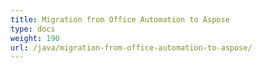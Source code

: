 ```yaml
---
title: Migration from Office Automation to Aspose
type: docs
weight: 190
url: /java/migration-from-office-automation-to-aspose/
---
```

